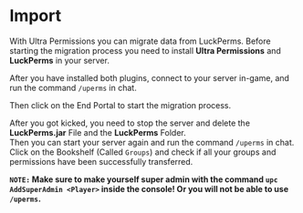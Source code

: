 # Import
With Ultra Permissions you can migrate data from LuckPerms. Before starting the migration process you need to install **Ultra Permissions** and **LuckPerms** in your server. 

After you have installed both plugins, connect to your server in-game, and run the command `/uperms` in chat.
<br>

Then click on the End Portal to start the migration process.
<br>

After you got kicked, you need to stop the server and delete the **LuckPerms.jar** File and the **LuckPerms** Folder. 
<br>
Then you can start your server again and run the command `/uperms` in chat. Click on the Bookshelf (Called `Groups`) and check if all your groups and permissions have been successfully transferred.
<br>

**`NOTE:` Make sure to make yourself super admin with the command `upc AddSuperAdmin <Player>` inside the console! Or you will not be able to use `/uperms`.**